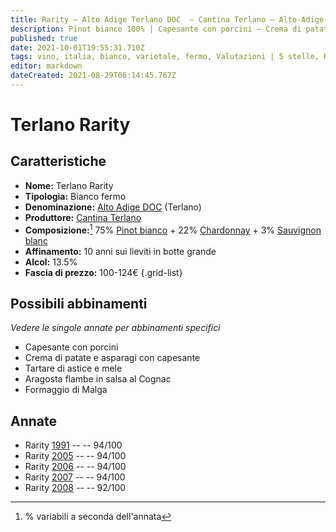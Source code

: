 ```yaml
---
title: Rarity – Alto Adige Terlano DOC  – Cantina Terlano – Alto-Adige (IT) – 100-124€ – 5★
description: Pinot bianco 100% | Capesante con porcini – Crema di patate e asparagi con capesante – Tartare di astice e mele – Aragosta flambe in salsa al Cognac – Formaggio di Malga 
published: true
date: 2021-10-01T19:55:31.710Z
tags: vino, italia, bianco, varietale, fermo, Valutazioni | 5 stelle, Regione vino | Alto-Adige, Pinot bianco, Capesante con porcini, Crema di patate e asparagi con capesante, Tartare di astice e mele, Alimento | aragosta, Cottura | flambè, Aromatizzazione | salsa al Cognac, Prezzi | 100-124€, Alimento | formaggio, Alimento-dettagli | Formaggio di Malga
editor: markdown
dateCreated: 2021-08-29T06:14:45.767Z
---
```


# Terlano Rarity

## Caratteristiche
- **Nome:** Terlano Rarity
- **Tipologia:** Bianco fermo 
- **Denominazione:** [Alto Adige DOC](/denominazioni/Italia/Alto-Adige/DOC/Alto-Adige) (Terlano)
- **Produttore:** [Cantina Terlano](/produttori/Italia/Alto-Adige/Cantina-Terlano) 
- **Composizione:**[^1] 75% [Pinot bianco](/vitigni/Francia/bacca-bianca/pinot-bianco) + 22% [Chardonnay](/vitigni/Francia/bacca-bianca/chardonnay) + 3% [Sauvignon blanc](/vitigni/Francia/bacca-bianca/sauvignon-blanc)
- **Affinamento:** 10 anni sui lieviti in botte grande
- **Alcol:** 13.5%
- **Fascia di prezzo:** 100-124€
{.grid-list}

## Possibili abbinamenti
*Vedere le singole annate per abbinamenti specifici*

- Capesante con porcini
- Crema di patate e asparagi con capesante
- Tartare di astice e mele
- Aragosta flambe in salsa al Cognac
- Formaggio di Malga

## Annate
- Rarity [1991](/vini/Italia/Alto-Adige/Cantina-Terlano/Rarity/1991) -- <span class="star-5"></span> -- 94/100
- Rarity [2005](/vini/Italia/Alto-Adige/Cantina-Terlano/Rarity/2005) -- <span class="star-5"></span> -- 94/100
- Rarity [2006](/vini/Italia/Alto-Adige/Cantina-Terlano/Rarity/2006) -- <span class="star-5"></span> -- 94/100
- Rarity [2007](/vini/Italia/Alto-Adige/Cantina-Terlano/Rarity/2007) -- <span class="star-5"></span> -- 94/100
- Rarity [2008](/vini/Italia/Alto-Adige/Cantina-Terlano/Rarity/2008) -- <span class="star-5"></span> -- 92/100

 [^1]: % variabili a seconda dell'annata
 